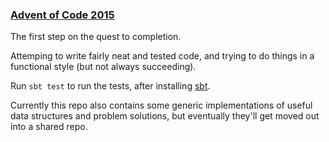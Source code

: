 ### [Advent of Code 2015](https://adventofcode.com/2015)

The first step on the quest to completion.

Attemping to write fairly neat and tested code, and trying to do things in a
functional style (but not always succeeding).

Run `sbt test` to run the tests, after installing
[sbt](https://www.scala-sbt.org/).

Currently this repo also contains some generic implementations of useful data
structures and problem solutions, but eventually they'll get moved out into a
shared repo.


